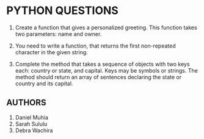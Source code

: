 # PYTHON QUESTIONS

1. Create a function that gives a personalized greeting. This function takes two parameters: name and owner.

2. You need to write a function, that returns the first non-repeated character in the given string.

3. Complete the method that takes a sequence of objects with two keys each: country or state, and capital. Keys may be symbols or strings. The method should return an array of sentences declaring the state or country and its capital.



## AUTHORS
1. Daniel Muhia
2. Sarah Sululu
3. Debra Wachira